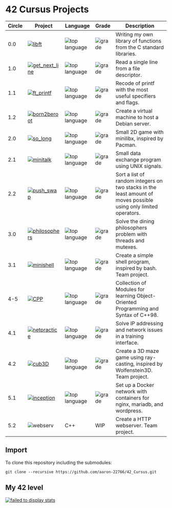# 42 Cursus Projects

| Circle | Project | Language | Grade | Description |
|--------|---------|----------|-------|-------------|
| 0.0 | [![libft](https://github.com/ayogun/42-project-badges/blob/main/badges/libftm.png)](https://github.com/aaron-22766/42_libft) | ![top language](https://img.shields.io/github/languages/top/aaron-22766/42_libft) | ![grade](https://img.shields.io/badge/:-125%25-success?style&logo=42) | Writing my own library of functions from the C standard libraries. |
| 1.0 | [![get_next_line](https://github.com/ayogun/42-project-badges/blob/main/badges/get_next_linem.png)](https://github.com/aaron-22766/42_get_next_line) | ![top language](https://img.shields.io/github/languages/top/aaron-22766/42_get_next_line) | ![grade](https://img.shields.io/badge/:-125%25-success?style&logo=42) | Read a single line from a file descriptor. |
| 1.1 | [![ft_printf](https://github.com/ayogun/42-project-badges/blob/main/badges/ft_printfm.png)](https://github.com/aaron-22766/42_ft_printf) | ![top language](https://img.shields.io/github/languages/top/aaron-22766/42_ft_printf) | ![grade](https://img.shields.io/badge/:-125%25-success?style&logo=42) | Recode of printf with the most useful specifiers and flags. |
| 1.2 | [![born2beroot](https://github.com/ayogun/42-project-badges/blob/main/badges/born2beroote.png)](https://github.com/aaron-22766/42_born2beroot) | ![top language](https://img.shields.io/github/languages/top/aaron-22766/42_born2beroot) | ![grade](https://img.shields.io/badge/:-110%25-success?style&logo=42) | Create a virtual machine to host a Debian server. |
| 2.0 | [![so_long](https://github.com/ayogun/42-project-badges/blob/main/badges/so_longm.png)](https://github.com/aaron-22766/42_so_long) | ![top language](https://img.shields.io/github/languages/top/aaron-22766/42_so_long) | ![grade](https://img.shields.io/badge/:-125%25-success?style&logo=42) | Small 2D game with minilibx, inspired by Pacman. |
| 2.1 | [![minitalk](https://github.com/ayogun/42-project-badges/blob/main/badges/minitalkm.png)](https://github.com/aaron-22766/42_minitalk) | ![top language](https://img.shields.io/github/languages/top/aaron-22766/42_minitalk) | ![grade](https://img.shields.io/badge/:-125%25-success?style&logo=42) | Small data exchange program using UNIX signals. |
| 2.2 | [![push_swap](https://github.com/ayogun/42-project-badges/blob/main/badges/push_swape.png)](https://github.com/aaron-22766/42_push_swap) | ![top language](https://img.shields.io/github/languages/top/aaron-22766/42_push_swap) | ![grade](https://img.shields.io/badge/:-100%25-success?style&logo=42) | Sort a list of random integers on two stacks in the least amount of moves possible using only limited operators. |
| 3.0 | [![philosophers](https://github.com/ayogun/42-project-badges/blob/main/badges/philosopherse.png)](https://github.com/aaron-22766/42_philosophers) | ![top language](https://img.shields.io/github/languages/top/aaron-22766/42_philosophers) | ![grade](https://img.shields.io/badge/:-100%25-success?style&logo=42) | Solve the dining philosophers problem with threads and mutexes. |
| 3.1 | [![minishell](https://github.com/ayogun/42-project-badges/blob/main/badges/minishelle.png)](https://github.com/aaron-22766/42_minishell) | ![top language](https://img.shields.io/github/languages/top/aaron-22766/42_minishell) |  ![grade](https://img.shields.io/badge/:-101%25-success?style&logo=42) | Create a simple shell program, inspired by bash. Team project. |
| 4-5 | [![CPP](https://github.com/ayogun/42-project-badges/blob/main/badges/cppe.png)](https://github.com/aaron-22766/42_CPP) | ![top language](https://img.shields.io/github/languages/top/aaron-22766/42_CPP) | ![grade](https://img.shields.io/badge/:-100%25-success?style&logo=42) | Collection of Modules for learning Object-Oriented Programming and Syntax of C++98. |
| 4.1 | [![netpractice](https://github.com/ayogun/42-project-badges/blob/main/badges/netpracticee.png)](https://github.com/aaron-22766/42_netpractice) | ![top language](https://img.shields.io/github/languages/top/aaron-22766/42_netpractice) | ![grade](https://img.shields.io/badge/:-100%25-success?style&logo=42) | Solve IP addressing and network issues in a training interface. |
| 4.2 | [![cub3D](https://github.com/ayogun/42-project-badges/blob/main/badges/cub3dm.png)](https://github.com/aaron-22766/42_cub3D) | ![top language](https://img.shields.io/github/languages/top/aaron-22766/42_cub3D) |  ![grade](https://img.shields.io/badge/:-125%25-success?style&logo=42) | Create a 3D maze game using ray-casting, inspired by Wolfenstein3D. Team project. |
| 5.1 | [![inception](https://github.com/ayogun/42-project-badges/blob/main/badges/inceptione.png)](https://github.com/aaron-22766/42_inception) | ![top language](https://img.shields.io/github/languages/top/aaron-22766/42_inception) | ![grade](https://img.shields.io/badge/:-100%25-success?style&logo=42) | Set up a Docker network with containers for nginx, mariadb, and wordpress. |
| 5.2 | ![webserv](https://github.com/ayogun/42-project-badges/blob/main/badges/webservm.png) | C++ | WIP | Create a HTTP webserver. Team project. |
<!--
| 5.2 | [![webserv](https://github.com/ayogun/42-project-badges/blob/main/badges/webservm.png)](https://github.com/aaron-22766/42_webserv) | ![top language](https://img.shields.io/github/languages/top/aaron-22766/42_webserv) | ![grade](https://img.shields.io/badge/:-100%25-success?style&logo=42) | Create a HTTP webserver. Team project. |
| 6.0 | ![ft_transcendance](https://github.com/ayogun/42-project-badges/blob/main/badges/ft_transcendancee.png) |  | WIP | Create a website where users can chat and play pong. Team project. |
| 6.0 | [![ft_transcendance](https://github.com/ayogun/42-project-badges/blob/main/badges/ft_transcendencee.png)](https://github.com/aaron-22766/42_webserv) | ![top language](https://img.shields.io/github/languages/top/aaron-22766/42_webserv) | ![grade](https://img.shields.io/badge/:-100%25-success?style&logo=42) | Create a website where users can chat and play pong. Team project. |
-->

## Import

To clone this repository including the submodules:
```
git clone --recursive https://github.com/aaron-22766/42_Cursus.git
```

## My 42 level

[![failed to display stats](https://badge.mediaplus.ma/honeytones/arabenst?1337Badge=off&UM6P=off)](https://github.com/oakoudad/badge42)
